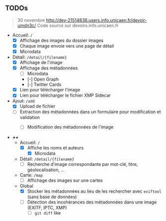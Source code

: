 ## TODOs
> 30 novembre
> http://dev-21514838.users.info.unicaen.fr/devoir-umdn3c/
> Code source sur devoirs.info.unicaen.fr

- Accueil: `/`
  - [x] Affichage des images du dossier images
  - [x] Chaque image envoie vers une page de détail
  - [x] Microdata
- Détail: `/detail/{filename}`
  - [x] Affichage de l'image
  - [x] Affichage des métadonnées
    - [ ] Microdata
    - [-] Open Graph
    - [-] Twitter Cards
  - [x] Lien pour télécharger l'image
  - [x] Lien pour télécharger le fichier XMP Sidecar
- Ajout: `/add`
  - [x] Upload de fichier
  - [ ] Extraction des métadonnées dans un formulaire pour modification et validation
    - [ ] Modification des métadonnées de l'image


- ***++***
  - Accueil: `/`
    - [x] Affiche les noms et auteurs
      - [x] Microdata
  - Détail: `/detail/{filename}`
    - [ ] Recherche d'image correspondante par mot-clé, titre, géolocalisation, ...
  - Carte: `/map`
    - [ ] Affichage des images sur une cartes
  - Global
    - [x] Stocker les métadonnées au lieu de les rechercher avec `exiftool` (sans base de données)
    - [ ] Détection des incohérances des métadonnées dans une image (EXITF, IPTC, XMP)
      - [ ] `git diff` like
